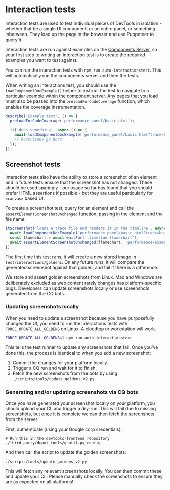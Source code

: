 # Interaction tests

Interaction tests are used to test individual pieces of DevTools in isolation - whether that be a single UI component, or an entire panel, or something inbetween. They load up the page in the browser and use Puppeteer to query it.

Interaction tests are run against examples on the [Components Server](../../scripts/component_server/README.md), so your first step to writing an Interaction test is to create the required examples you want to test against.

You can run the interaction tests with `npm run auto-interactionstest`. This will automatically run the components server and then the tests.

When writing an interactions test, you should use the `loadComponentDocExample()` helper to instruct the test to navigate to a particular example within the component server. Any pages that you load must also be passed into the `preloadForCodeCoverage` function, which enables the coverage instrumentation.

```ts
describe('Example test', () => {
  preloadForCodeCoverage('performance_panel/basic.html');

  it('does something', async () => {
    await loadComponentDocExample('performance_panel/basic.html?trace=basic');
    // Assertions go here
  });
});
```

## Screenshot tests

Interaction tests also have the ability to store a screenshot of an element and in future tests ensure that the screenshot has not changed. These should be used sparingly - our usage so far has found that you should prefer HTML assertions if possible - but they are useful particularly for `<canvas>` based UI.

To create a screenshot test, query for an element and call the `assertElementScreenshotUnchanged` function, passing in the element and the file name:

```ts
itScreenshot('loads a trace file and renders it in the timeline', async () => {
  await loadComponentDocExample('performance_panel/basic.html?trace=basic');
  const flamechart = await waitFor('.timeline-flamechart');
  await assertElementScreenshotUnchanged(flamechart, 'performance/example-test.png');
});
```

The first time this test runs, it will create a new stored image in `test/interactions/goldens`. On any future runs, it will compare the generated screenshot against that golden, and fail if there is a difference.

We store and assert golden screenshots from Linux. Mac and Windows are deliberately excluded as web content rarely changes has platform-specific bugs. Developers can update screenshots locally or use screenshots generated from the CQ bots.

### Updating screenshots locally

When you need to update a screenshot because you have purposefully changed the UI, you need to run the interactions tests with `FORCE_UPDATE_ALL_GOLDENS` on Linux. A cloudtop or workstation will work.

```sh
FORCE_UPDATE_ALL_GOLDENS=1 npm run auto-interactionstest
```

This tells the test runner to update any screenshots that fail. Once you've done this, the process is identical to when you add a new screenshot:

1. Commit the changes for your platform locally.
2. Trigger a CQ run and wait for it to finish.
3. Fetch the new screenshots from the bots by using `./scripts/tools/update_goldens_v2.py`.


### Generating and/or updating screenshots via CQ bots

Once you have generated your screenshot locally on your platform, you should upload your CL and trigger a dry-run. This will fail due to missing screenshots, but once it is complete we can then fetch the screenshots from the server.

First, authenticate (using your Google corp credentials):

```
# Run this in the devtools-frontend repository
./third_party/depot_tools/gsutil.py config
```

And then call the script to update the golden screenshots:

```
./scripts/tools/update_goldens_v2.py
```

This will fetch any relevant screenshots locally. You can then commit these and update your CL. Please manually check the screenshots to ensure they are as expected on all platforms!
